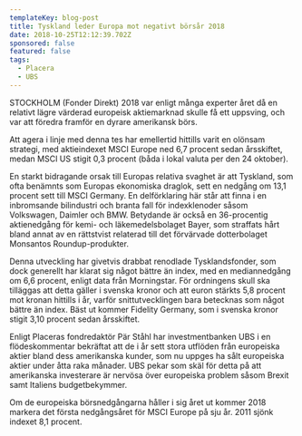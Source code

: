 ```yaml
---
templateKey: blog-post
title: Tyskland leder Europa mot negativt börsår 2018
date: 2018-10-25T12:12:39.702Z
sponsored: false
featured: false
tags:
  - Placera
  - UBS
---
```

STOCKHOLM (Fonder Direkt) 2018 var enligt många experter året då en relativt lägre värderad europeisk aktiemarknad skulle få ett uppsving, och var att föredra framför en dyrare amerikansk börs.

Att agera i linje med denna tes har emellertid hittills varit en olönsam strategi, med aktieindexet MSCI Europe ned 6,7 procent sedan årsskiftet, medan MSCI US stigit 0,3 procent (båda i lokal valuta per den 24 oktober).

En starkt bidragande orsak till Europas relativa svaghet är att Tyskland, som ofta benämnts som Europas ekonomiska draglok, sett en nedgång om 13,1 procent sett till MSCI Germany. En delförklaring här står att finna i en inbromsande bilindustri och branta fall för indexklenoder såsom Volkswagen, Daimler och BMW. Betydande är också en 36-procentig aktienedgång för kemi- och läkemedelsbolaget Bayer, som straffats hårt bland annat av en rättstvist relaterad till det förvärvade dotterbolaget Monsantos Roundup-produkter.

Denna utveckling har givetvis drabbat renodlade Tysklandsfonder, som dock generellt har klarat sig något bättre än index, med en mediannedgång om 6,6 procent, enligt data från Morningstar. För ordningens skull ska tilläggas att detta gäller i svenska kronor och att euron stärkts 5,8 procent mot kronan hittills i år, varför snittutvecklingen bara betecknas som något bättre än index. Bäst ut kommer Fidelity Germany, som i svenska kronor stigit 3,10 procent sedan årsskiftet.

Enligt Placeras fondredaktör Pär Ståhl har investmentbanken UBS i en flödeskommentar bekräftat att de i år sett stora utflöden från europeiska aktier bland dess amerikanska kunder, som nu uppges ha sålt europeiska aktier under åtta raka månader. UBS pekar som skäl för detta på att amerikanska investerare är nervösa över europeiska problem såsom Brexit samt Italiens budgetbekymmer.

Om de europeiska börsnedgångarna håller i sig året ut kommer 2018 markera det första nedgångsåret för MSCI Europe på sju år. 2011 sjönk indexet 8,1 procent.
